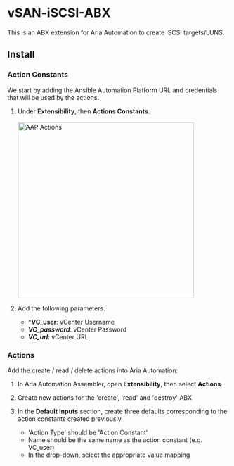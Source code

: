 # vSAN-iSCSI-ABX

This is an ABX extension for Aria Automation to create iSCSI targets/LUNS.

## Install

### Action Constants

We start by adding the Ansible Automation Platform URL and credentials that will be used by the actions. 

1. Under  **Extensibility**, then **Actions Constants**.
   <br>
   <br>
   <img src="./assets/images/action_constants.png" alt="AAP Actions" width="400"/>


2. Add the following parameters:
   * ***VC_user**: vCenter Username
   * ***VC_password***: vCenter Password
   * ***VC_url***: vCenter URL

### Actions

Add the create / read / delete actions into Aria Automation:

1. In Aria Automation Assembler, open **Extensibility**, then select **Actions**.

2. Create new actions for the 'create', 'read' and 'destroy' ABX

3. In the **Default Inputs** section, create three defaults corresponding to the action constants created previously

   * 'Action Type' should be 'Action Constant'
   * Name should be the same name as the action constant (e.g. VC_user)
   * In the drop-down, select the appropriate value mapping

   
